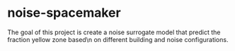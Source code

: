 # noise-spacemaker

The goal of this project is create a noise surrogate model that predict the fraction yellow zone based\n on different building and noise configurations.
